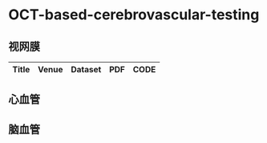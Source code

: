 # OCT-based-cerebrovascular-testing
## 视网膜
| Title   |   Venue   |  Dataset  |    PDF    |     CODE      |
|:----------------- |:---------:|:-----------------------:|:----------------------------------:|:-----------------------------:|
## 心血管

## 脑血管


